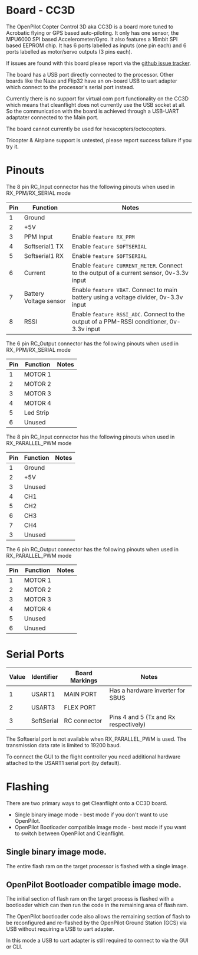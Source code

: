 # Board - CC3D

The OpenPilot Copter Control 3D aka CC3D is a board more tuned to Acrobatic flying or GPS based
auto-piloting.  It only has one sensor, the MPU6000 SPI based Accelerometer/Gyro.
It also features a 16mbit SPI based EEPROM chip.  It has 6 ports labelled as inputs (one pin each)
and 6 ports labelled as motor/servo outputs (3 pins each).

If issues are found with this board please report via the [github issue tracker](https://github.com/cleanflight/cleanflight/issues).

The board has a USB port directly connected to the processor.  Other boards like the Naze and Flip32
have an on-board USB to uart adapter which connect to the processor's serial port instead.

Currently there is no support for virtual com port functionality on the CC3D which means that cleanflight
does not currently use the USB socket at all. So the communication with the board is achieved through a USB-UART adaptater connected to the Main port.

The board cannot currently be used for hexacopters/octocopters.

Tricopter & Airplane support is untested, please report success failure if you try it. 

# Pinouts

The 8 pin RC_Input connector has the following pinouts when used in RX_PPM/RX_SERIAL mode

| Pin | Function  | Notes                            |
| --- | --------- | -------------------------------- |
| 1   | Ground    |                                  |
| 2   | +5V       |                                  |
| 3   | PPM Input | Enable `feature RX_PPM`          | 
| 4   | Softserial1 TX | Enable `feature SOFTSERIAL` |
| 5   | Softserial1 RX | Enable `feature SOFTSERIAL` |
| 6   | Current   | Enable `feature CURRENT_METER`.  Connect to the output of a current sensor, 0v-3.3v input |
| 7   | Battery Voltage sensor | Enable `feature VBAT`. Connect to main battery using a voltage divider, 0v-3.3v input |
| 8   | RSSI      | Enable `feature RSSI_ADC`.  Connect to the output of a PPM-RSSI conditioner, 0v-3.3v input |

The 6 pin RC_Output connector has the following pinouts when used in RX_PPM/RX_SERIAL mode

| Pin | Function  | Notes |
| --- | ----------| ------|
| 1   | MOTOR 1   |       |
| 2   | MOTOR 2   |       |
| 3   | MOTOR 3   |       |
| 4   | MOTOR 4   |       |
| 5   | Led Strip |       |
| 6   | Unused    |       |

The 8 pin RC_Input connector has the following pinouts when used in RX_PARALLEL_PWM mode

| Pin | Function | Notes |
| --- | ---------| ------|
| 1   | Ground   |       |
| 2   | +5V      |       |
| 3   | Unused   |       | 
| 4   | CH1      |       |
| 5   | CH2      |       |
| 6   | CH3      |       |
| 7   | CH4      |       |
| 3   | Unused   |       |

The 6 pin RC_Output connector has the following pinouts when used in RX_PARALLEL_PWM mode

| Pin | Function | Notes |
| --- | ---------| ------|
| 1   | MOTOR 1  |       |
| 2   | MOTOR 2  |       |
| 3   | MOTOR 3  |       |
| 4   | MOTOR 4  |       |
| 5   | Unused   |       |
| 6   | Unused   |       |

# Serial Ports

| Value | Identifier   | Board Markings | Notes                                    |
| ----- | ------------ | -------------- | -----------------------------------------|
| 1     | USART1       | MAIN PORT      | Has a hardware inverter for SBUS         |
| 2     | USART3       | FLEX PORT      |                                          |
| 3     | SoftSerial   | RC connector   | Pins 4 and 5 (Tx and Rx respectively)    |

The Softserial port is not available when RX_PARALLEL_PWM is used. The transmission data rate is limited to 19200 baud.

To connect the GUI to the flight controller you need additional hardware attached to the USART1 serial port (by default).

# Flashing

There are two primary ways to get Cleanflight onto a CC3D board.

* Single binary image mode - best mode if you don't want to use OpenPilot.
* OpenPilot Bootloader compatible image mode - best mode if you want to switch between OpenPilot and Cleanflight.

## Single binary image mode.

The entire flash ram on the target processor is flashed with a single image.

## OpenPilot Bootloader compatible image mode.

The initial section of flash ram on the target process is flashed with a bootloader which can then run the code in the
remaining area of flash ram.

The OpenPilot bootloader code also allows the remaining section of flash to be reconfigured and re-flashed by the
OpenPilot Ground Station (GCS) via USB without requiring a USB to uart adapter.

In this mode a USB to uart adapter is still required to connect to via the GUI or CLI.
